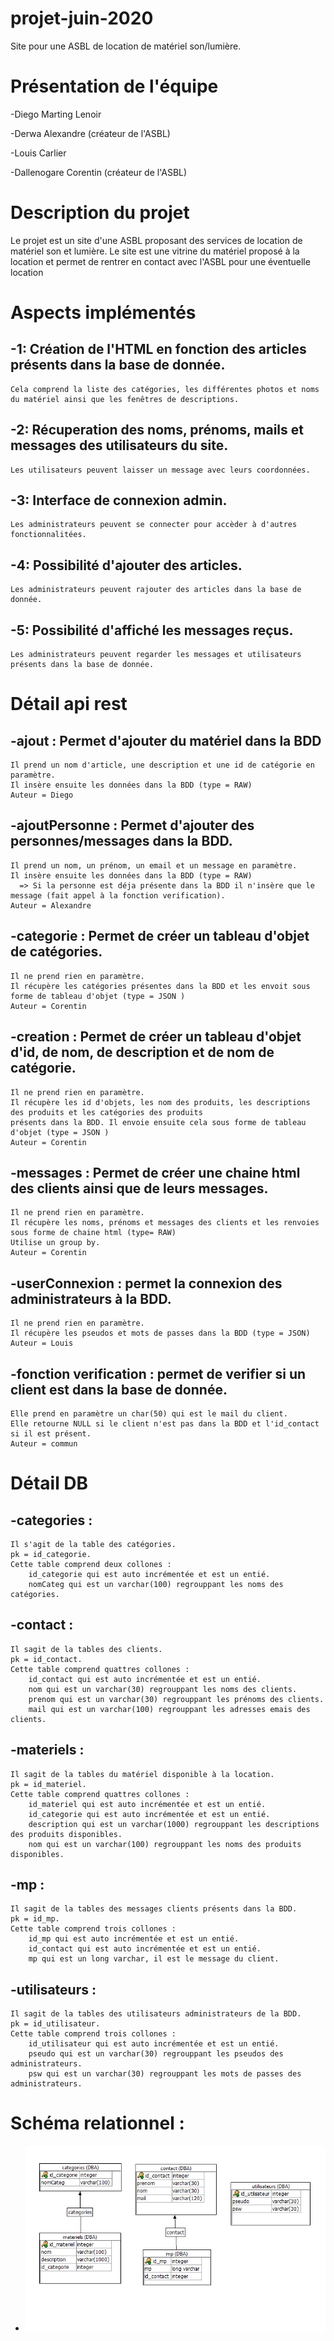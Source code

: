 # projet-juin-2020
Site pour une ASBL de location de matériel son/lumière.

# Présentation de l'équipe 
-Diego Marting Lenoir

-Derwa Alexandre (créateur de l'ASBL)

-Louis Carlier

-Dallenogare Corentin (créateur de l'ASBL)

# Description du projet
Le projet est un site d'une ASBL proposant des services de location de matériel son et lumière.
Le site est une vitrine du matériel proposé à la location et permet de rentrer en contact avec l'ASBL
pour une éventuelle location

# Aspects implémentés
-1: Création de l'HTML en fonction des articles présents dans la base de donnée. 
-
    Cela comprend la liste des catégories, les différentes photos et noms du matériel ainsi que les fenêtres de descriptions.
-2: Récuperation des noms, prénoms, mails et messages des utilisateurs du site.
-
    Les utilisateurs peuvent laisser un message avec leurs coordonnées.
-3: Interface de connexion admin.
-
    Les administrateurs peuvent se connecter pour accèder à d'autres fonctionnalitées.
-4: Possibilité d'ajouter des articles.
-
    Les administrateurs peuvent rajouter des articles dans la base de donnée.
-5: Possibilité d'affiché les messages reçus.
-
    Les administrateurs peuvent regarder les messages et utilisateurs présents dans la base de donnée.
  
# Détail api rest 
-ajout : Permet d'ajouter du matériel dans la BDD
-
    Il prend un nom d'article, une description et une id de catégorie en paramètre.
    Il insère ensuite les données dans la BDD (type = RAW)
    Auteur = Diego 
-ajoutPersonne : Permet d'ajouter des personnes/messages dans la BDD.
-
    Il prend un nom, un prénom, un email et un message en paramètre.
    Il insère ensuite les données dans la BDD (type = RAW)
      => Si la personne est déja présente dans la BDD il n'insère que le message (fait appel à la fonction verification).
    Auteur = Alexandre
-categorie : Permet de créer un tableau d'objet de catégories.
-
    Il ne prend rien en paramètre.
    Il récupère les catégories présentes dans la BDD et les envoit sous forme de tableau d'objet (type = JSON )
    Auteur = Corentin
-creation : Permet de créer un tableau d'objet d'id, de nom, de description et de nom de catégorie.
-
    Il ne prend rien en paramètre.
    Il récupère les id d'objets, les nom des produits, les descriptions des produits et les catégories des produits
    présents dans la BDD. Il envoie ensuite cela sous forme de tableau d'objet (type = JSON )
    Auteur = Corentin
-messages : Permet de créer une chaine html des clients ainsi que de leurs messages.
-
    Il ne prend rien en paramètre.
    Il récupère les noms, prénoms et messages des clients et les renvoies sous forme de chaine html (type= RAW)
    Utilise un group by.
    Auteur = Corentin
-userConnexion : permet la connexion des administrateurs à la BDD.
-
    Il ne prend rien en paramètre.
    Il récupère les pseudos et mots de passes dans la BDD (type = JSON)
    Auteur = Louis
-fonction verification : permet de verifier si un client est dans la base de donnée.
-
    Elle prend en paramètre un char(50) qui est le mail du client.
    Elle retourne NULL si le client n'est pas dans la BDD et l'id_contact si il est présent.
    Auteur = commun
    
# Détail DB
  -categories :
  -
    Il s'agit de la table des catégories.
    pk = id_categorie.
    Cette table comprend deux collones :
        id_categorie qui est auto incrémentée et est un entié.
        nomCateg qui est un varchar(100) regrouppant les noms des catégories. 
  -contact :
  -
    Il sagit de la tables des clients.
    pk = id_contact.
    Cette table comprend quattres collones :
        id_contact qui est auto incrémentée et est un entié.
        nom qui est un varchar(30) regrouppant les noms des clients. 
        prenom qui est un varchar(30) regrouppant les prénoms des clients. 
        mail qui est un varchar(100) regrouppant les adresses emais des clients. 
  -materiels :
  -
    Il sagit de la tables du matériel disponible à la location.
    pk = id_materiel.
    Cette table comprend quattres collones :
        id_materiel qui est auto incrémentée et est un entié.
        id_categorie qui est auto incrémentée et est un entié. 
        description qui est un varchar(1000) regrouppant les descriptions des produits disponibles. 
        nom qui est un varchar(100) regrouppant les noms des produits disponibles.   
  -mp :
  -
    Il sagit de la tables des messages clients présents dans la BDD.
    pk = id_mp.
    Cette table comprend trois collones :
        id_mp qui est auto incrémentée et est un entié.
        id_contact qui est auto incrémentée et est un entié. 
        mp qui est un long varchar, il est le message du client. 
  -utilisateurs :
  -
    Il sagit de la tables des utilisateurs administrateurs de la BDD.
    pk = id_utilisateur.
    Cette table comprend trois collones :
        id_utilisateur qui est auto incrémentée et est un entié.
        pseudo qui est un varchar(30) regrouppant les pseudos des administrateurs. 
        psw qui est un varchar(30) regrouppant les mots de passes des administrateurs.       
          
# Schéma relationnel :
  -
    ![Schéma Relationnel](SchemaRelationnel.png)
          
